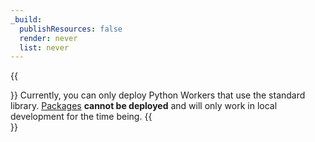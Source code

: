 ```yaml
---
_build:
  publishResources: false
  render: never
  list: never
---
```


{{<Aside type="note" header="Python Workers are in open beta.">}}
Currently, you can only deploy Python Workers that use the standard library. [Packages](/workers/languages/python/packages/#supported-packages) **cannot be deployed** and will only work in local development for the time being.
{{</Aside>}}
